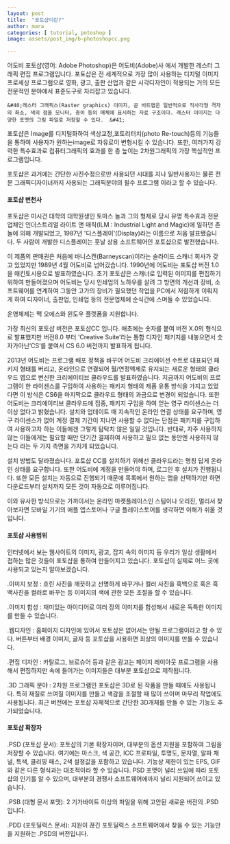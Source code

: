 ```yaml
---
layout: post
title:  "포토샵이란?"
author: mara
categories: [ tutorial, potoshop ]
image: assets/post_img/b-photoshopcc.png

---
```


어도비 포토샵(영어: Adobe Photoshop)은 어도비(Adobe)사 에서 개발한 레스터 그래픽 편집 프로그램입니다.
포토샵은 전 세계적으로 가장 많이 사용하는 디지털 이미지 프로세싱 프로그램으로 영화, 광고, 출판 산업과 같은 시각디자인이 적용되는 거의 모든 전문적인 분야에서 표준도구로 자리잡고 있습니다.

	&#40;래스터 그래픽스(Raster graphics) 이미지, 곧 비트맵은 일반적으로 직사각형 격자의 화소, 색의 점을 모니터, 종이 등의 매체에 표시하는 자료 구조이다. 래스터 이미지는 다양한 포맷의 그림 파일로 저장할 수 있다.	&#41;

포토샵은 Image를 디지털화하여 색상교정,포토리터치(photo Re-touch)등의 기능들을 통하여 사용자가 원하는image로 자유로이 변형시킬 수 있습니다. 또한, 여러가지 강력한 특수효과로 컴퓨터그래픽의 효과를 한 층 높이는 2차원그래픽의 가장 핵심적인 프로그램입니다.

포토샵은 과거에는 간단한 사진수정으로만 사용되던 시대를 지나 일반사용자는 물론 전문 그래픽디자이너까지 사용되는 그래픽분야의 필수 프로그램 이라고 할 수 있습니다.

#### 포토샵 변천사

포토샵은 미시건 대학의 대학원생인 토마스 놀과 그의 형제로 당시 유명 특수효과 전문업체인 인더스트리얼 라이트 앤 매직(ILM : Industrial Light and Magic)에 일하던 존 놀에 의해 개발되었고,  1987년 '디스플레이'(Display)라는 이름으로 처음 발표됐습니다.
두 사람이 개발한 디스플레이는 훗날 상용 소프트웨어인 포토샵으로 발전했습니다.

이 제품의 판매권은 처음에 바니스캔(Barneyscan)이라는 슬라이드 스캐너 회사가 갖고 있었지만 1989년 4월 어도비로 넘어갔습니다.
1990년에 어도비는 포토샵 버전 1.0을 매킨토시용으로 발표하였습니다.
초기 포토샵은 스캐너로 입력된 이미지를 편집하기 위하여 만들어졌으며 어도비는 당시 인쇄업의 노하우를 살려 그 방면의 개선과 장비, 소프트웨어를 연계하여 그동안 고가의 장비가 필요했던 작업을 PC에서 저렴하게 이뤄지게 하여 디자이너, 출판업, 인쇄업 등의 전문업체에 순식간에 스며들 수 있었습니다.

운영체제는 맥 오에스와 윈도우 플랫폼을 지원합니다.

가장 최신의 포토샵 버전은 포토샵CC 입니다. 애초에는 숫자를 붙여 버전 X.0의 형식으로 발표했지만 버전8.0 부터 'Creative Suite’라는 통합 디자인 패키지를 내놓으면서 숫자가아닌‘CS’를 붙여서 CS 6.0 버전까지 발표하게 됩니다.

2013년 어도비는 프로그램 배포 정책을 바꾸어 어도비 크리에이션 수트로 대표되던 패키지 형태를 버리고, 온라인으로 연결되어 월/연정액제로 유지되는 새로운 형태의 클라우드 앱으로 변신한 크리에이티브 클라우드를 발표하였습니다.
지금까지 어도비의 프로그램이 한 라이센스를 구입하여 사용하는 패키지 형태의 제품 유통 방식을 가지고 있었다면 이 방식은 CS6을 마지막으로 클라우드 형태의 과금으로 변경이 되었습니다. 또한 어도비는 크리에이티브 클라우드에 집중, 패키지 구입을 하여 얻는 영구 라이센스는 더이상 없다고 밝혔습니다.
설치와 업데이트 때 지속적인 온라인 연결 상태를 요구하며, 영구 라이센스가 없어 계정 결제 기간이 지나면 사용할 수 없다는 단점은 패키지를 구입하여 사용하고자 하는 이들에겐 그렇게 탐탁치 않은 일일 것입니다. 반대로, 자주 사용하지 않는 이들에게는 필요할 때만 단기간 결제하여 사용하고 필요 없는 동안엔 사용하지 않는다 라는 두 가지 측면을 가지게 되었습니다.

설치 방법도 달라졌습니다. 포토샵 CC를 설치하기 위해선 클라우드라는 명칭 답게 온라인 상태를 요구합니다. 또한 어도비에 계정을 만들어야 하며, 로그인 후 설치가 진행됩니다. 또한 모든 설치는 자동으로 진행되기 때문에 목록에서 원하는 앱을 선택하기만 하면 다운로드부터 설치까지 모든 것이 자동으로 이루어집니다.

이와 유사한 방식으로는 가까이서는 온라인 마켓플레이스인 스팀이나 오리진, 멀리서 찾아보자면 모바일 기기의 애플 앱스토어나 구글 플레이스토어를 생각하면 이해가 쉬울 것입니다.

#### 포토샵 사용범위

인터넷에서 보는 웹사이트의 이미지, 광고, 잡지 속의 이미지 등 우리가 일상 생활에서 접하는 많은 것들이 포토샵을 통하여 만들어지고 있습니다. 포토샵이 실제로 어느 곳에 사용되고 있는지 알아보겠습니다.

.이미지 보정 : 흐린 사진을 깨끗하고 선명하게 바꾸거나 컬러 사진을 흑백으로 혹은 흑백사진을 컬러로 바꾸는 등 이미지의 색에 관한 모든 조절을 할 수 있습니다.

.이미지 합성 : 재미있는 아이디어로 여러 장의 이미지를 합성해서 새로운 독특한 이미지를 만들 수 있습니다.

.웹디자인 : 홈페이지 디자인에 있어서 포토샵은 없어서는 안될 프로그램이라고 할 수 있다. 버튼부터 배경 이미지, 글자 등 포토샵을 사용하면 최상의 이미지를 만들 수 있습니다.

.편집 디자인 : 카탈로그, 브로슈어 등과 같은 광고는 페이지 레이아웃 프로그램을 사용해서 편집하지만 속에 들어가는 이미지들은 대부분 포토샵으로 제작됩니다.

.3D 그래픽 분야 : 2차원 프로그램인 포토샵은 3D로 된 작품을 만들 때에도 사용됩니다. 특히 재질로 쓰여질 이미지를 만들고 색감을 조절할 때 많이 쓰이며 마무리 작업에도 사용됩니다. 최근 버전에는 포토샵 자체적으로 간단한 3D개체를 만들 수 있는 기능도 추가되었습니다.

#### 포토샵 확장자

.PSD (포토샵 문서): 포토샵의 기본 확장자이며, 대부분의 옵션 지원을 포함하여 그림을 저장할 수 있습니다. 여기에는 마스크, 색 공간, ICC 프로파일, 투명도, 문자열, 알파 채널, 특색, 클리핑 패스, 2색 설정값을 포함하고 있습니다. 기능상 제한이 있는 EPS, GIF와 같은 다른 형식과는 대조적이라 할 수 있습니다. PSD 포맷이 널리 쓰임에 따라 포토샵의 인기를 알 수 있으며, 대부분의 경쟁사 소프트웨어에까지 널리 지원되어 쓰이고 있습니다.

.PSB (대형 문서 포맷): 2 기가바이트 이상의 파일을 위해 고안된 새로운 버전의 .PSD입니다.

.PDD (포토딜럭스 문서): 지원이 끊긴 포토딜럭스 소프트웨어에서 찾을 수 있는 기능만을 지원하는 .PSD의 버전입니다.
